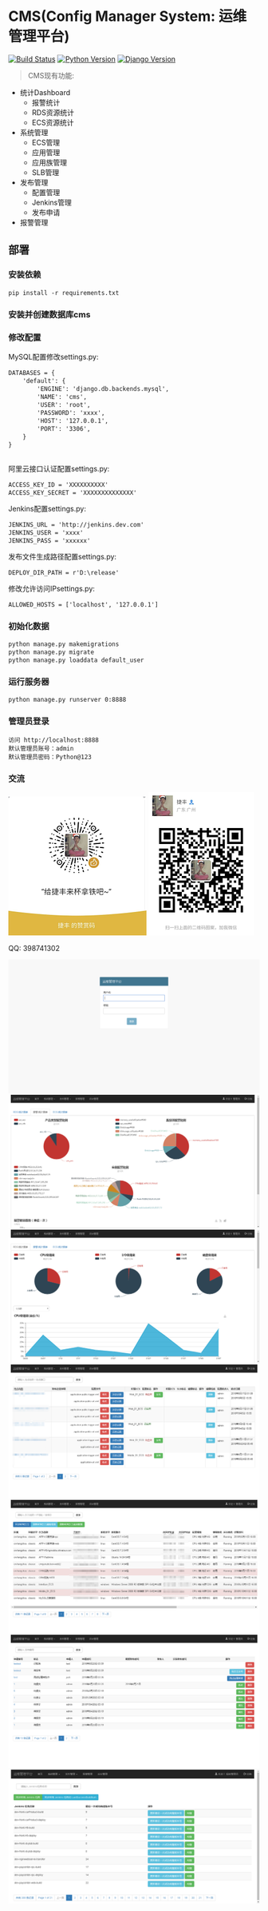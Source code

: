 CMS(Config Manager System: 运维管理平台)
==============================================

[![Build Status](https://img.shields.io/travis/rust-lang/rust.svg)](https://img.shields.io/travis/rust-lang/rust.svg)
[![Python Version](https://img.shields.io/badge/Python--2.7-paasing-green.svg)](https://img.shields.io/badge/Python--2.7-paasing-green.svg)
[![Django Version](https://img.shields.io/badge/Django--1.11.15-paasing-green.svg)](https://img.shields.io/badge/Django--1.11.15-paasing-green.svg)

> CMS现有功能:

- 统计Dashboard
    - 报警统计
    - RDS资源统计
    - ECS资源统计
- 系统管理
    - ECS管理
    - 应用管理
    - 应用族管理
    - SLB管理
- 发布管理
    - 配置管理
    - Jenkins管理
    - 发布申请
- 报警管理

## 部署

### 安装依赖

```
pip install -r requirements.txt
```

### 安装并创建数据库cms


### 修改配置


MySQL配置修改settings.py:

```
DATABASES = {
    'default': {
        'ENGINE': 'django.db.backends.mysql',
        'NAME': 'cms',
        'USER': 'root',
        'PASSWORD': 'xxxx',
        'HOST': '127.0.0.1',
        'PORT': '3306',
    }
}


```

阿里云接口认证配置settings.py:
```
ACCESS_KEY_ID = 'XXXXXXXXXX'
ACCESS_KEY_SECRET = 'XXXXXXXXXXXXXX'

```


Jenkins配置settings.py:
```
JENKINS_URL = 'http://jenkins.dev.com'
JENKINS_USER = 'xxxx'
JENKINS_PASS = 'xxxxxx'

```


发布文件生成路径配置settings.py:
```
DEPLOY_DIR_PATH = r'D:\release'

```

修改允许访问IPsettings.py:
```
ALLOWED_HOSTS = ['localhost', '127.0.0.1']

```


### 初始化数据
```
python manage.py makemigrations
python manage.py migrate
python manage.py loaddata default_user

```


### 运行服务器

```
python manage.py runserver 0:8888
```


### 管理员登录

```
访问 http://localhost:8888
默认管理员账号：admin
默认管理员密码：Python@123
```

### 交流
![赞赏](https://raw.githubusercontent.com/CJFJack/ConfigManager/master/doc/images/wxzs.png)
![微信](https://raw.githubusercontent.com/CJFJack/ConfigManager/master/doc/images/wx.png)

QQ: 398741302

![cms](https://raw.githubusercontent.com/CJFJack/ConfigManager/master/doc/images/login.png)
![cms](https://raw.githubusercontent.com/CJFJack/ConfigManager/master/doc/images/acs_alarm_report.png)
![cms](https://raw.githubusercontent.com/CJFJack/ConfigManager/master/doc/images/acs_rds_report.png)
![cms](https://raw.githubusercontent.com/CJFJack/ConfigManager/master/doc/images/cms_config_manager.png)
![cms](https://raw.githubusercontent.com/CJFJack/ConfigManager/master/doc/images/cms_ecs_manager.png)
![cms](https://raw.githubusercontent.com/CJFJack/ConfigManager/master/doc/images/cms_deploy_apply.png)
![cms](https://raw.githubusercontent.com/CJFJack/ConfigManager/New_Template/doc/images/cms_jenkins_job_manage.png)